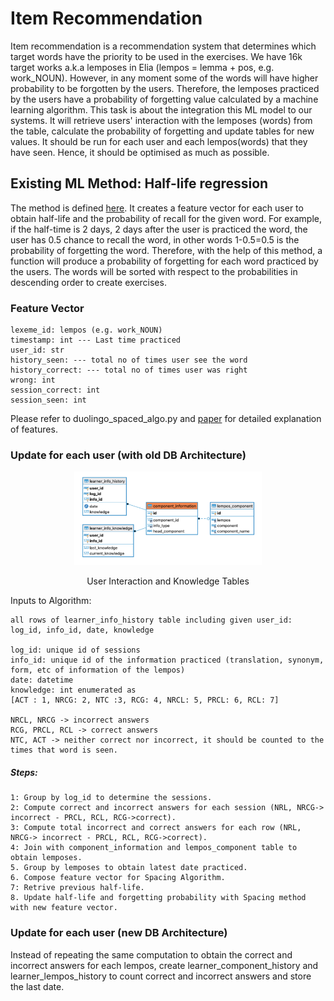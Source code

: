 # Item Recommendation

Item recommendation is a recommendation system that determines which target words have the priority to be used in the
exercises. We have 16k target works a.k.a lemposes in Elia (lempos = lemma + pos, e.g. work_NOUN). However, in any moment some of the words 
will have higher probability to be forgotten by the users. Therefore, the lemposes practiced by the users have a probability of forgetting 
value calculated by a machine learning algorithm. This task is about the integration this ML model to our systems. It will retrieve users' interaction
with the lemposes (words) from the table, calculate the probability of forgetting and update tables for new values. It should be run for each user and
each lempos(words) that they have seen. Hence, it should be optimised as much as possible. 

## Existing ML Method: Half-life regression

The method is defined [here](https://research.duolingo.com/papers/settles.acl16.pdf). It creates a feature vector for each user
to obtain half-life and the probability of recall for the given word. For example, if the half-time is 2 days, 2 days after the user
is practiced the word, the user has 0.5 chance to recall the word, in other words 1-0.5=0.5 is the probability of forgetting the word. 
Therefore, with the help of this method, a function will produce a probability of forgetting for each word practiced by the users. 
The words will be sorted with respect to the probabilities in descending order to create exercises. 

### Feature Vector

    lexeme_id: lempos (e.g. work_NOUN)
    timestamp: int --- Last time practiced 
    user_id: str 
    history_seen: --- total no of times user see the word 
    history_correct: --- total no of times user was right 
    wrong: int 
    session_correct: int
    session_seen: int
    
Please refer to duolingo_spaced_algo.py and [paper](https://research.duolingo.com/papers/settles.acl16.pdf) for detailed explanation
of features.


### Update for each user (with old DB Architecture)

<div align="center">
  <img src="lempos_com.png" width="300px" height="150px" />
  <p>User Interaction and Knowledge Tables</p>
</div>



Inputs to Algorithm:

    all rows of learner_info_history table including given user_id: log_id, info_id, date, knowledge
    
    log_id: unique id of sessions
    info_id: unique id of the information practiced (translation, synonym, form, etc of information of the lempos)
    date: datetime 
    knowledge: int enumerated as
    [ACT : 1, NRCG: 2, NTC :3, RCG: 4, NRCL: 5, PRCL: 6, RCL: 7]
    
    NRCL, NRCG -> incorrect answers
    RCG, PRCL, RCL -> correct answers
    NTC, ACT -> neither correct nor incorrect, it should be counted to the times that word is seen. 
    
##### Steps:
    1: Group by log_id to determine the sessions.
    2: Compute correct and incorrect answers for each session (NRL, NRCG-> incorrect - PRCL, RCL, RCG->correct).
    3: Compute total incorrect and correct answers for each row (NRL, NRCG-> incorrect - PRCL, RCL, RCG->correct).
    4: Join with component_information and lempos_component table to obtain lemposes.
    5. Group by lemposes to obtain latest date practiced.
    6. Compose feature vector for Spacing Algorithm.
    7: Retrive previous half-life.
    8. Update half-life and forgetting probability with Spacing method with new feature vector.


### Update for each user (new DB Architecture)

Instead of repeating the same computation to obtain the correct and incorrect answers for each lempos, 
create learner_component_history and learner_lempos_history to count correct and incorrect answers and
store the last date. 
